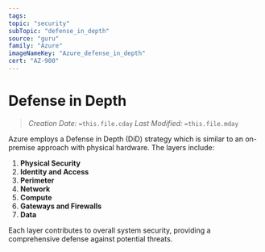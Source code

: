 ```yaml
---
tags:
topic: "security"
subTopic: "defense_in_depth"
source: "guru"
family: "Azure"
imageNameKey: "Azure_defense_in_depth"
cert: "AZ-900"
---
```

# Defense in Depth

> _Creation Date:_ `=this.file.cday` _Last Modified:_ `=this.file.mday`

Azure employs a Defense in Depth (DiD) strategy which is similar to an on-premise approach with physical hardware. The layers include:

1. **Physical Security**
2. **Identity and Access**
3. **Perimeter**
4. **Network**
5. **Compute**
6. **Gateways and Firewalls**
7. **Data**

Each layer contributes to overall system security, providing a comprehensive defense against potential threats.
